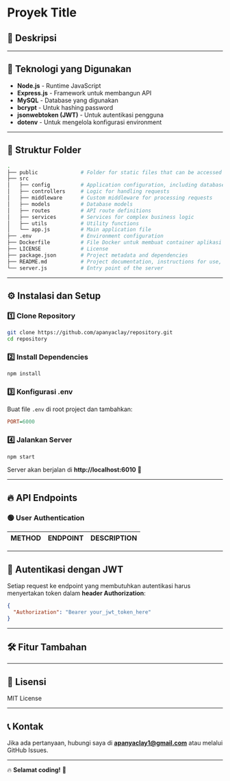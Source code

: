 # Proyek Title

## 📌 Deskripsi


---

## 🚀 Teknologi yang Digunakan
- **Node.js** - Runtime JavaScript
- **Express.js** - Framework untuk membangun API
- **MySQL** - Database yang digunakan
- **bcrypt** - Untuk hashing password
- **jsonwebtoken (JWT)** - Untuk autentikasi pengguna
- **dotenv** - Untuk mengelola konfigurasi environment

---

## 📂 Struktur Folder
```bash
.
├── public              # Folder for static files that can be accessed by clients
├── src
│   ├── config          # Application configuration, including database connections and other settings
│   ├── controllers     # Logic for handling requests
│   ├── middleware      # Custom middleware for processing requests
│   ├── models          # Database models
│   ├── routes          # API route definitions
│   ├── services        # Services for complex business logic
│   ├── utils           # Utility functions
│   └── app.js          # Main application file
├── .env                # Environment configuration
├── Dockerfile          # File Docker untuk membuat container aplikasi
├── LICENSE             # License
├── package.json        # Project metadata and dependencies
├── README.md           # Project documentation, instructions for use, and other information
└── server.js           # Entry point of the server
```

---

## ⚙️ Instalasi dan Setup
### 1️⃣ Clone Repository
```bash
git clone https://github.com/apanyaclay/repository.git
cd repository
```

### 2️⃣ Install Dependencies
```bash
npm install
```

### 3️⃣ Konfigurasi **.env**
Buat file `.env` di root project dan tambahkan:
```ini
PORT=6000
```

### 4️⃣ Jalankan Server
```bash
npm start
```

Server akan berjalan di **http://localhost:6010** 🚀

---

## 🔥 API Endpoints
### 🟢 **User Authentication**
| METHOD | ENDPOINT         | DESCRIPTION          |
|--------|----------------|----------------------|

---

## 🔑 Autentikasi dengan JWT
Setiap request ke endpoint yang membutuhkan autentikasi harus menyertakan token dalam **header Authorization**:
```json
{
  "Authorization": "Bearer your_jwt_token_here"
}
```

---

## 🛠️ Fitur Tambahan


---

## 📜 Lisensi
MIT License

---

## 📞 Kontak
Jika ada pertanyaan, hubungi saya di **apanyaclay1@gmail.com** atau melalui GitHub Issues.

---

🔥 **Selamat coding!** 🚀

